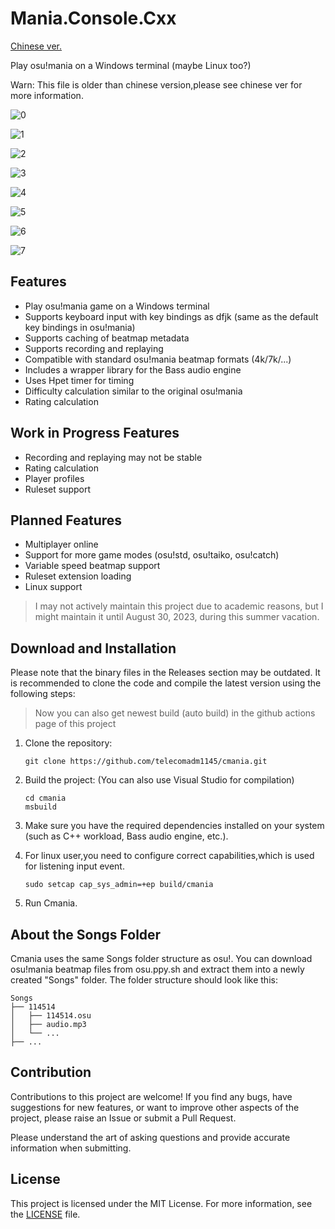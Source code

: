 # Mania.Console.Cxx
[Chinese ver.](README.md)

Play osu!mania on a Windows terminal (maybe Linux too?)

Warn: This file is older than chinese version,please see chinese ver for more information.

![0](0.png)

![1](1.png)

![2](2.png)

![3](3.png)

![4](4.png)

![5](5.png)

![6](6.png)

![7](7.png)

## Features
- Play osu!mania game on a Windows terminal
- Supports keyboard input with key bindings as dfjk (same as the default key bindings in osu!mania)
- Supports caching of beatmap metadata
- Supports recording and replaying
- Compatible with standard osu!mania beatmap formats (4k/7k/...)
- Includes a wrapper library for the Bass audio engine
- Uses Hpet timer for timing
- Difficulty calculation similar to the original osu!mania
- Rating calculation

## Work in Progress Features
- Recording and replaying may not be stable
- Rating calculation
- Player profiles
- Ruleset support

## Planned Features
- Multiplayer online
- Support for more game modes (osu!std, osu!taiko, osu!catch)
- Variable speed beatmap support
- Ruleset extension loading
- Linux support

> I may not actively maintain this project due to academic reasons, but I might maintain it until August 30, 2023, during this summer vacation.

## Download and Installation

Please note that the binary files in the Releases section may be outdated. It is recommended to clone the code and compile the latest version using the following steps:

> Now you can also get newest build (auto build) in the github actions page of this project

1. Clone the repository:

   ```
   git clone https://github.com/telecomadm1145/cmania.git
   ```

2. Build the project: (You can also use Visual Studio for compilation)

   ```
   cd cmania
   msbuild
   ```

3. Make sure you have the required dependencies installed on your system (such as C++ workload, Bass audio engine, etc.).

4. For linux user,you need to configure correct capabilities,which is used for listening input event.

   ```
   sudo setcap cap_sys_admin=+ep build/cmania
   ```

5. Run Cmania.

## About the Songs Folder

Cmania uses the same Songs folder structure as osu!. You can download osu!mania beatmap files from osu.ppy.sh and extract them into a newly created "Songs" folder. The folder structure should look like this:

```
Songs
├── 114514
│   ├── 114514.osu
│   ├── audio.mp3
│   └── ...
├── ...
```

## Contribution

Contributions to this project are welcome! If you find any bugs, have suggestions for new features, or want to improve other aspects of the project, please raise an Issue or submit a Pull Request.

Please understand the art of asking questions and provide accurate information when submitting.

## License

This project is licensed under the MIT License. For more information, see the [LICENSE](LICENSE) file.

